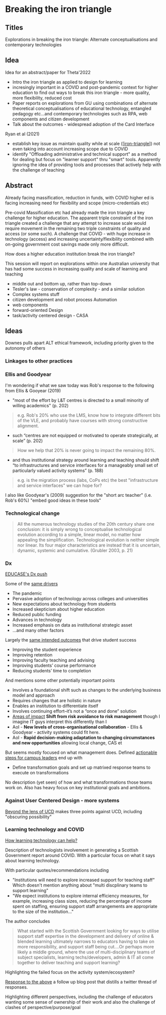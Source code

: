 # Breaking the iron triangle

## Titles

Explorations in breaking the iron triangle: Alternate conceptualisations and contemporary technologies

## Idea

Idea for an abstract/paper for Theta'2022

- Intro the iron triangle as applied to design for learning
- incresingly important in a COVID and post-pandemic context for higher education to find out ways to break this iron triangle - more quality, more flexibility, reduced cost
- Paper reports on explorations from GU using combinations of alternate theoretical conceptualisations of educational technology, entangled pedagogy etc...and contemporary technologies such as RPA, web components and citizen development
- Talk about the outcomes - widespread adoption of the Card Interface

Ryan et al (2021) 

- establish key issue as maintain quality while at scale ([[iron-triangle]]) not even taking into account increasing scope due to COVID
- identify "Offloading administrative and technical support" as a method for dealing but focus on "learner support" thru "smart" tools. Apparently ignoring the idea of providing tools and processes that actively help with the challenge of teaching


## Abstract

Already facing massification, reduction in funds, with COVID higher ed is facing increasing need for flexibility and scope (micro-credentials etc)

Pre-covid Massification etc had already made the iron triangle a key challenge for higher education. The apparent triple constraint of the iron triangle created a challenge that any attempt to increase scale would require movement in the remaining two triple constraints of quality and access (or some such). A challenge that COVID - with huge increase in technology (access) and increasing uncertainty/flexibility combined with on-going government cost savings made only more difficult.

How does a higher education institution break the iron triangle?

This session will report on explorations within one Australian university that has had some success in increasing quality and scale of learning and teaching 

- middle out and bottom up, rather than top-down
- Tesler's law - conservation of complexity - and a similar solution
- Complex systems stuff
- citizen development and robot process Automation
- web components
- forward-oriented Design
- task/activity centered design - CASA




## Ideas

Downes pulls apart ALT ethical framework, including priority given to the autonomy of others

### Linkages to other practices 

### Ellis and Goodyear 

I'm wondering if what we saw today was Rob's response to the following from Ellis & Gooyear (2019)

- "most of the effort by L&T centres is directed to a small minority of willing academics" (p. 202) 
> e.g. Rob's 20% who use the LMS, know how to integrate different bits of the VLE, and probably have courses with strong constructive alignment.
- such “centres are not equipped or motivated to operate strategically, at scale” (p. 202)
> How we help that 20% is never going to impact the remaining 80%.
- and thus institutional strategy around learning and teaching should shift “to infrastructures and service interfaces for a manageably small set of particularly valued activity systems” (p. 188)
> e.g. is the migration process (labs, CoPs etc) the best "infrastructure and service interfaces" we can hope for?

I also like Goodyear's (2009) suggestion for the "short arc teacher" (i.e. Rob's 60%) "embed good ideas in these tools"

### Technological change

> All the numerous technology studies of the 20th century share one conclusion: it is simply wrong to conceptualise technological evolution according to a simple, linear model, no matter how appealing the simplification. Technological evolution is neither simple nor linear. Its four major characteristics are instead that it is uncertain, dynamic, systemic and cumulative. (Grubler 2003, p. 21)

### Dx

[EDUCASE's Dx push](https://www.educause.edu/showcase-series/how-dx-powers-the-post-pandemic-institution?utm_source=sendgrid.com&utm_medium=email&utm_campaign=website)

Some of the [same drivers](https://docs.google.com/presentation/d/1xlJ9YL7hnrlqJU_gZVqlukQyDxpeiHai/edit#slide=id.p3)
- The pandemic
- Pervasive adoption of technology across colleges and universities
- New expectations about technology from students
- Increased skepticism about higher education
- Reduced public funding
- Advances in technology
- Increased emphasis on data as institutional strategic asset
- …and many other factors

Largely the [same intended outcomes](https://docs.google.com/presentation/d/1xlJ9YL7hnrlqJU_gZVqlukQyDxpeiHai/edit#slide=id.p6) that drive student success
- Improving the student experience
- Improving retention
- Improving faculty teaching and advising
- Improving students’ course performance
- Reducing students’ time to completion

And mentions some other potentially important points
- Involves a foundational shift such as changes to the underlying business model and approach
- Requires changes that are holistic in nature
- Enables an institution to differentiate itself
- Involves continuing effort–it’s not a “once and done” solution
- [Areas of impact](https://docs.google.com/presentation/d/1xlJ9YL7hnrlqJU_gZVqlukQyDxpeiHai/edit#slide=id.p11) **Shift from risk avoidance to risk management** though I imagine IT guys interpret this differently than I
- AoI - **New levels of cross-organisational collaboration** - Ellis & Goodyear - activity systems could fit here.
- AoI - **Rapid decision-making adaptation to changing circumstances and new opportunities** allowing local change, CAS et

But seems mostly focused on what management does. Defined [actionable steps for campus leaders](https://docs.google.com/presentation/d/1xlJ9YL7hnrlqJU_gZVqlukQyDxpeiHai/edit#slide=id.p12) end up with
- Define transformation goals and set up matrixed response teams to execute on transformations

No description (yet seen) of how and what transformations those teams work on. Also has heavy focus on key institutional goals and ambitions.




### Against User Centered Design - more systems

[Beyond the lens of UCD](https://alexis.medium.com/camera-obscura-beyond-the-lens-of-user-centered-design-631bb4f37594) makes three points against UCD, including "obscuring possibility"

### Learning technology and COVID

[How learning technology can help?](https://educationimp.wordpress.com/2021/09/16/how-learning-technology-can-help/?utm_source=sendgrid.com&utm_medium=email&utm_campaign=website)

Description of technologists involvement in generating a Scottish Government report around COVID. With a particular focus on what it says about learning technology.

With particular quotes/recommendations including
- "Institutions will need to explore increased support for teaching staff"
  Which doesn't mention anything about "multi discplinary teams to support learning"  
- "We expect institutions to explore internal efficiency measures, for example, increasing class sizes, reducing the percentage of income spent on staffing, ensuring support staff arrangements are appropriate to the size of the institution..."

The author concludes
> What started with the Scottish Government looking for ways to utilise support staff expertise in the development and delivery of online & blended learning ultimately narrows to educators having to take on more responsibility, and support staff being cut....Or perhaps more likely a middle ground, where the use of multi-disciplinary teams of subject specialists, learning techs/developers, admin & IT all come together to deliver teaching and support learning?

Highlighting the failed focus on the activity system/ecosystem?

[Response to the above](https://educationimp.wordpress.com/2021/09/19/response-to-how-learning-technology-can-help/) a follow up blog post that distills a twitter thread of responses.  

Highlighting different perspectives, including the challenge of educators wanting some sense of ownership of their work and also the challenge of clashes of perspective/purpose/goal

[//begin]: # "Autogenerated link references for markdown compatibility"
[iron-triangle]: ../Design/iron-triangle "Iron Triangle"
[//end]: # "Autogenerated link references"